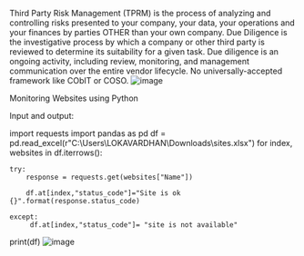 Third Party Risk Management (TPRM) is the process of analyzing and controlling risks presented to your company, your data, your operations and your finances by parties OTHER than your own company. Due Diligence is the investigative process by which a company or other third party is reviewed to determine its suitability for a given task. Due diligence is an ongoing activity, including review, monitoring, and management communication over the entire vendor lifecycle. No universally-accepted framework like CObIT or COSO.
![image](https://github.com/Lokavardhan/Monitoring-Websites-using-Python-/assets/127578172/86e9f693-7614-4b30-881d-1ee4595f89fd)


Monitoring Websites using Python 

Input and output:

import requests 
import pandas as pd
df = pd.read_excel(r"C:\Users\LOKAVARDHAN\Downloads\sites.xlsx")
for index, websites in df.iterrows():
   
    try:
        response = requests.get(websites["Name"])
    
        df.at[index,"status_code"]="Site is ok {}".format(response.status_code)

    except:
         df.at[index,"status_code"]= "site is not available"
print(df) 
![image](https://github.com/Lokavardhan/Monitoring-Websites-using-Python-/assets/127578172/9ef47b77-7912-41d9-8599-b5017a52f3cd)
